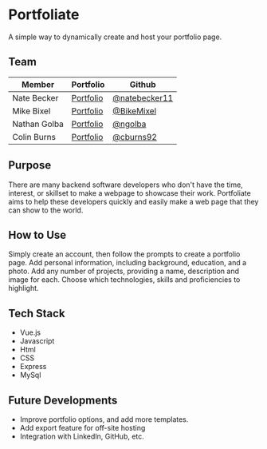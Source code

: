 # Portfoliate
A simple way to dynamically create and host your portfolio page.

## Team

Member | Portfolio | Github
------------ | ------------- | ----------
Nate Becker | [Portfolio](http://natebecker11.com/) |[@natebecker11]( https://github.com/natebecker11/)
Mike Bixel | [Portfolio](https://github.com/BikeMixel) |[@BikeMixel]( https://github.com/BikeMixel)
Nathan Golba | [Portfolio](https://ngolba.github.io/Portfolio/)|[@ngolba]( https://github.com/ngolba/)
Colin Burns | [Portfolio](https://cburns92.github.io/Portfolio/portfolio.html) |[@cburns92]( https://github.com/cburns92/)

## Purpose
There are many backend software developers who don't have the time, interest, or skillset to make a webpage to showcase their work. Portfoliate aims to help these developers quickly and easily make a web page that they can show to the world.

## How to Use
Simply create an account, then follow the prompts to create a portfolio page. Add personal information, including background, education, and a photo. Add any number of projects, providing a name, description and image for each. Choose which technologies, skills and proficiencies to highlight.

## Tech Stack
* Vue.js
* Javascript
* Html
* CSS
* Express
* MySql

## Future Developments
* Improve portfolio options, and add more templates.
* Add export feature for off-site hosting
* Integration with LinkedIn, GitHub, etc.
